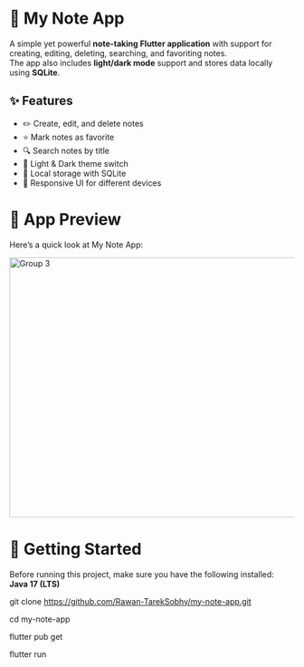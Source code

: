 # 📝 My Note App

A simple yet powerful **note-taking Flutter application** with support for creating, editing, deleting, searching, and favoriting notes.  
The app also includes **light/dark mode** support and stores data locally using **SQLite**.


## ✨ Features
- ✏️ Create, edit, and delete notes  
- ⭐ Mark notes as favorite  
- 🔍 Search notes by title  
- 🌙 Light & Dark theme switch  
- 💾 Local storage with SQLite  
- 📱 Responsive UI for different devices

# 📸 App Preview
Here’s a quick look at My Note App:

<img width="563" height="459" alt="Group 3" src="https://github.com/user-attachments/assets/a1fceb79-62af-4703-b074-9f07182cb497" />

# 🚀 Getting Started
Before running this project, make sure you have the following installed:
**Java 17 (LTS)**

git clone https://github.com/Rawan-TarekSobhy/my-note-app.git

cd my-note-app

flutter pub get

flutter run
